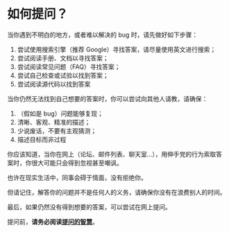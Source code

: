 # 如何提问？

当你遇到不明白的地方，或者难以解决的 bug 时，请先做好如下步骤：

1. 尝试使用搜索引擎（推荐 Google）寻找答案，请尽量使用英文进行搜索；
2. 尝试阅读手册、文档以寻找答案；
3. 尝试阅读常见问题（FAQ）寻找答案；
4. 尝试自己检查或试验以找到答案；
5. 尝试阅读源代码以找到答案

当你仍然无法找到自己想要的答案时，你可以尝试向其他人请教，请确保：

1. （假如是 bug）问题能够复现；
2. 清晰、客观、精准的描述；
3. 少说废话，不要有主观猜测；
4. 描述目标而非过程

你应该知道，当你在网上（论坛、邮件列表、聊天室...），用伸手党的行为索取答案时，你很大可能只会得到忽视甚至嘲讽。

也许在现实生活中，同事会碍于情面，没有拒绝你。

但请记住，解答你的问题并不是任何人的义务，请确保你没有在浪费别人的时间。

最后，如果仍然没有得到想要的答案，可以尝试在网上提问。

提问前，**请务必阅读[提问的智慧](https://github.com/ryanhanwu/How-To-Ask-Questions-The-Smart-Way/blob/master/README-zh_CN.md)**。
